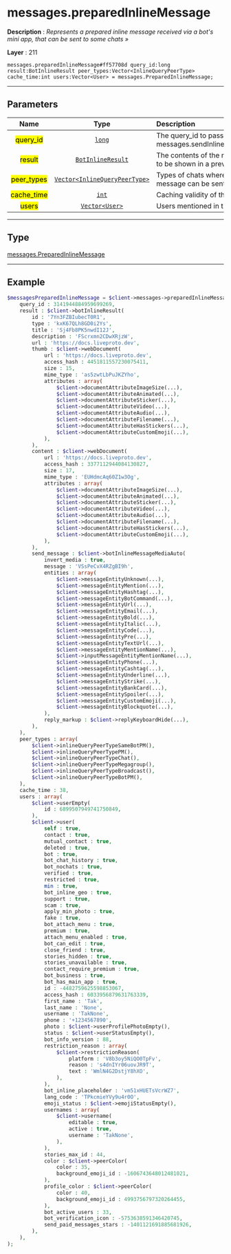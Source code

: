 # messages.preparedInlineMessage

**Description** : *Represents a prepared inline message received via a bot&#039;s mini app, that can be sent to some chats &raquo;*

**Layer** : 211

```tl
messages.preparedInlineMessage#ff57708d query_id:long result:BotInlineResult peer_types:Vector<InlineQueryPeerType> cache_time:int users:Vector<User> = messages.PreparedInlineMessage;
```

---

## Parameters

| Name | Type | Description |
| :---: | :---: | :--- |
| <mark>query_id</mark> | [`long`](type/long) | The query_id to pass to messages.sendInlineBotResult |
| <mark>result</mark> | [`BotInlineResult`](type/BotInlineResult) | The contents of the message, to be shown in a preview |
| <mark>peer_types</mark> | [`Vector<InlineQueryPeerType>`](type/InlineQueryPeerType) | Types of chats where this message can be sent |
| <mark>cache_time</mark> | [`int`](type/int) | Caching validity of the results |
| <mark>users</mark> | [`Vector<User>`](type/User) | Users mentioned in the results |

---

## Type

[messages.PreparedInlineMessage](type/messages.PreparedInlineMessage)

---

## Example

```php
$messagesPreparedInlineMessage = $client->messages->preparedInlineMessage(
	query_id : 3141944884959699269,
	result : $client->botInlineResult(
		id : '7Yn3FZBIubecT0R1',
		type : 'kxK67QLh8GD0i2Ys',
		title : 'Sj4Fb8PK5nwdI12J',
		description : 'FScrxmn2CDwXRjzW',
		url : 'https://docs.liveproto.dev',
		thumb : $client->webDocument(
			url : 'https://docs.liveproto.dev',
			access_hash : 4451811557230075411,
			size : 15,
			mime_type : 'as5zwtLbPuJKZYho',
			attributes : array(
				$client->documentAttributeImageSize(...),
				$client->documentAttributeAnimated(...),
				$client->documentAttributeSticker(...),
				$client->documentAttributeVideo(...),
				$client->documentAttributeAudio(...),
				$client->documentAttributeFilename(...),
				$client->documentAttributeHasStickers(...),
				$client->documentAttributeCustomEmoji(...),
			),
		),
		content : $client->webDocument(
			url : 'https://docs.liveproto.dev',
			access_hash : 3377112944084130827,
			size : 17,
			mime_type : 'EUHdmcAq60Z1w3Og',
			attributes : array(
				$client->documentAttributeImageSize(...),
				$client->documentAttributeAnimated(...),
				$client->documentAttributeSticker(...),
				$client->documentAttributeVideo(...),
				$client->documentAttributeAudio(...),
				$client->documentAttributeFilename(...),
				$client->documentAttributeHasStickers(...),
				$client->documentAttributeCustomEmoji(...),
			),
		),
		send_message : $client->botInlineMessageMediaAuto(
			invert_media : true,
			message : 'VSsPeCvX4RZgBI9h',
			entities : array(
				$client->messageEntityUnknown(...),
				$client->messageEntityMention(...),
				$client->messageEntityHashtag(...),
				$client->messageEntityBotCommand(...),
				$client->messageEntityUrl(...),
				$client->messageEntityEmail(...),
				$client->messageEntityBold(...),
				$client->messageEntityItalic(...),
				$client->messageEntityCode(...),
				$client->messageEntityPre(...),
				$client->messageEntityTextUrl(...),
				$client->messageEntityMentionName(...),
				$client->inputMessageEntityMentionName(...),
				$client->messageEntityPhone(...),
				$client->messageEntityCashtag(...),
				$client->messageEntityUnderline(...),
				$client->messageEntityStrike(...),
				$client->messageEntityBankCard(...),
				$client->messageEntitySpoiler(...),
				$client->messageEntityCustomEmoji(...),
				$client->messageEntityBlockquote(...),
			),
			reply_markup : $client->replyKeyboardHide(...),
		),
	),
	peer_types : array(
		$client->inlineQueryPeerTypeSameBotPM(),
		$client->inlineQueryPeerTypePM(),
		$client->inlineQueryPeerTypeChat(),
		$client->inlineQueryPeerTypeMegagroup(),
		$client->inlineQueryPeerTypeBroadcast(),
		$client->inlineQueryPeerTypeBotPM(),
	),
	cache_time : 38,
	users : array(
		$client->userEmpty(
			id : 6899507949741750849,
		),
		$client->user(
			self : true,
			contact : true,
			mutual_contact : true,
			deleted : true,
			bot : true,
			bot_chat_history : true,
			bot_nochats : true,
			verified : true,
			restricted : true,
			min : true,
			bot_inline_geo : true,
			support : true,
			scam : true,
			apply_min_photo : true,
			fake : true,
			bot_attach_menu : true,
			premium : true,
			attach_menu_enabled : true,
			bot_can_edit : true,
			close_friend : true,
			stories_hidden : true,
			stories_unavailable : true,
			contact_require_premium : true,
			bot_business : true,
			bot_has_main_app : true,
			id : -4482759625598853067,
			access_hash : 6033956879631763339,
			first_name : 'Tak',
			last_name : 'None',
			username : 'TakNone',
			phone : '+1234567890',
			photo : $client->userProfilePhotoEmpty(),
			status : $client->userStatusEmpty(),
			bot_info_version : 88,
			restriction_reason : array(
				$client->restrictionReason(
					platform : 'V8b3oy5NiQO0TpFv',
					reason : 's4dnIYr06uovJR9T',
					text : 'WmlN4G2DstjY8hXO',
				),
			),
			bot_inline_placeholder : 'vm51xHUETsVcrWZ7',
			lang_code : 'TPkcmieYVy9u4r0O',
			emoji_status : $client->emojiStatusEmpty(),
			usernames : array(
				$client->username(
					editable : true,
					active : true,
					username : 'TakNone',
				),
			),
			stories_max_id : 44,
			color : $client->peerColor(
				color : 35,
				background_emoji_id : -1606743648012481021,
			),
			profile_color : $client->peerColor(
				color : 40,
				background_emoji_id : 4993756797320264455,
			),
			bot_active_users : 33,
			bot_verification_icon : -5753638591346420745,
			send_paid_messages_stars : -1401121691885681926,
		),
	),
);
```